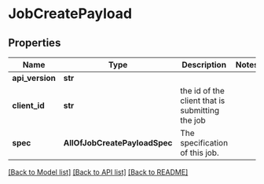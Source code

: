 # JobCreatePayload

## Properties
Name | Type | Description | Notes
------------ | ------------- | ------------- | -------------
**api_version** | **str** |  |
**client_id** | **str** | the id of the client that is submitting the job |
**spec** | **AllOfJobCreatePayloadSpec** | The specification of this job. |

[[Back to Model list]](../README.md#documentation-for-models) [[Back to API list]](../README.md#documentation-for-api-endpoints) [[Back to README]](../README.md)
